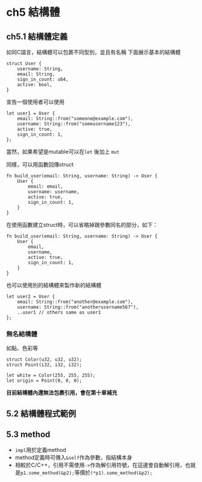# ch5 結構體

## ch5.1 結構體定義

如同C語言，結構體可以包裹不同型別，並且有名稱
下面展示基本的結構體

```rust=
struct User {
    username: String,
    email: String,
    sign_in_count: u64,
    active: bool,
}
```

宣告一個使用者可以使用

```rust=
let user1 = User {
    email: String::from("someone@example.com"),
    username: String::from("someusername123"),
    active: true,
    sign_in_count: 1,
};
```

當然，如果希望是mutable可以在`let` 後加上 `mut`

同樣，可以用函數回傳struct

```rust=
fn build_user(email: String, username: String) -> User {
    User {
        email: email,
        username: username,
        active: true,
        sign_in_count: 1,
    }
}
```

在使用函數建立struct時，可以省略掉跟參數同名的部分，如下：

```rust=
fn build_user(email: String, username: String) -> User {
    User {
        email,
        username,
        active: true,
        sign_in_count: 1,
    }
}
```

也可以使用別的結構體來製作新的結構體

```rust=
let user2 = User {
    email: String::from("another@example.com"),
    username: String::from("anotherusername567"),
    ..user1 // others same as user1
};
```

### 無名結構體

如點、色彩等

```rust=
struct Color(u32, u32, u32);
struct Point(i32, i32, i32);

let white = Color(255, 255, 255);
let origin = Point(0, 0, 0);
```

**目前結構體內還無法包裹引用，會在第十章補充**

## 5.2 結構體程式範例

## 5.3 method

* `impl`用於定義method
* method定義時可傳入`&self`作為參數，指結構本身
* 相較於C/C++，引用不需使用`->`作為解引用符號，在這邊會自動解引用，也就是`p1.some_method(&p2);`等價於`(*p1).some_method(&p2);`